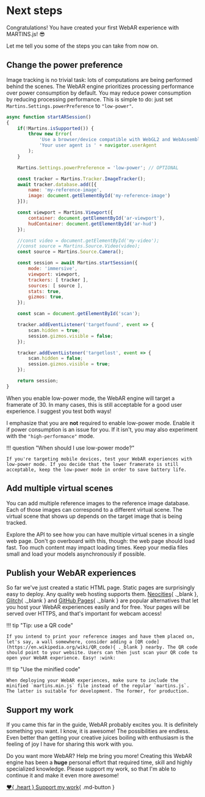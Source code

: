# Next steps

Congratulations! You have created your first WebAR experience with MARTINS.js! :sunglasses:

Let me tell you some of the steps you can take from now on.

## Change the power preference

Image tracking is no trivial task: lots of computations are being performed behind the scenes. The WebAR engine prioritizes processing performance over power consumption by default. You may reduce power consumption by reducing processing performance. This is simple to do: just set `Martins.Settings.powerPreference` to `"low-power"`.

```js title="ar-demo.js" hl_lines="10"
async function startARSession()
{
    if(!Martins.isSupported()) {
        throw new Error(
            'Use a browser/device compatible with WebGL2 and WebAssembly. ' +
            'Your user agent is ' + navigator.userAgent
        );
    }

    Martins.Settings.powerPreference = 'low-power'; // OPTIONAL

    const tracker = Martins.Tracker.ImageTracker();
    await tracker.database.add([{
        name: 'my-reference-image',
        image: document.getElementById('my-reference-image')
    }]);

    const viewport = Martins.Viewport({
        container: document.getElementById('ar-viewport'),
        hudContainer: document.getElementById('ar-hud')
    });

    //const video = document.getElementById('my-video');
    //const source = Martins.Source.Video(video);
    const source = Martins.Source.Camera();

    const session = await Martins.startSession({
        mode: 'immersive',
        viewport: viewport,
        trackers: [ tracker ],
        sources: [ source ],
        stats: true,
        gizmos: true,
    });

    const scan = document.getElementById('scan');

    tracker.addEventListener('targetfound', event => {
        scan.hidden = true;
        session.gizmos.visible = false;
    });

    tracker.addEventListener('targetlost', event => {
        scan.hidden = false;
        session.gizmos.visible = true;
    });

    return session;
}
```

When you enable low-power mode, the WebAR engine will target a framerate of 30. In many cases, this is still acceptable for a good user experience. I suggest you test both ways!

I emphasize that you are **not** required to enable low-power mode. Enable it if power consumption is an issue for you. If it isn't, you may also experiment with the `"high-performance"` mode.

!!! question "When should I use low-power mode?"

    If you're targeting mobile devices, test your WebAR experiences with low-power mode. If you decide that the lower framerate is still acceptable, keep the low-power mode in order to save battery life.

## Add multiple virtual scenes

You can add multiple reference images to the reference image database. Each of those images can correspond to a different virtual scene. The virtual scene that shows up depends on the target image that is being tracked.

Explore the API to see how you can have multiple virtual scenes in a single web page. Don't go overboard with this, though: the web page should load fast. Too much content may impact loading times. Keep your media files small and load your models asynchronously if possible.

## Publish your WebAR experiences

So far we've just created a static HTML page. Static pages are surprisingly easy to deploy. Any quality web hosting supports them. [Neocities](https://neocities.org/){ ._blank }, [Glitch](https://glitch.com/){ ._blank } and [GitHub Pages](https://pages.github.com/){ ._blank } are popular alternatives that let you host your WebAR experiences easily and for free. Your pages will be served over HTTPS, and that's important for webcam access!

!!! tip "Tip: use a QR code"

    If you intend to print your reference images and have them placed on, let's say, a wall somewhere, consider adding a [QR code](https://en.wikipedia.org/wiki/QR_code){ ._blank } nearby. The QR code should point to your website. Users can then just scan your QR code to open your WebAR experience. Easy! :wink:

!!! tip "Use the minified code"

    When deploying your WebAR experiences, make sure to include the minified `martins.min.js` file instead of the regular `martins.js`. The latter is suitable for development. The former, for production.

## Support my work

If you came this far in the guide, WebAR probably excites you. It is definitely something you want. I know, it is awesome! The possibilities are endless. Even better than getting your creative juices boiling with enthusiasm is the feeling of joy I have for sharing this work with you.

Do you want more WebAR? Help me bring you more! Creating this WebAR engine has been a **huge** personal effort that required time, skill and highly specialized knowledge. Please support my work, so that I'm able to continue it and make it even more awesome!

[:heart:{ .heart } Support my work](../support-my-work.md){ .md-button }